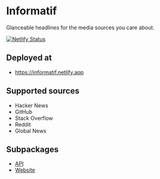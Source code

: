 # Informatif

Glanceable headlines for the media sources you care about.

[![Netlify Status](https://api.netlify.com/api/v1/badges/cfd2b755-519c-45a7-a27b-407badc9b45f/deploy-status)](https://app.netlify.com/sites/informatif/deploys)

## Deployed at

- https://informatif.netlify.app

## Supported sources

- Hacker News
- GitHub
- Stack Overflow
- Reddit
- Global News

## Subpackages

- [API](packages/api)
- [Website](packages/website)
